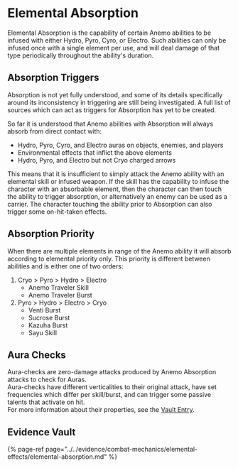 # Elemental Absorption

Elemental Absorption is the capability of certain Anemo abilities to be infused with either Hydro, Pyro, Cyro, or Electro. Such abilities can only be infused once with a single element per use, and will deal damage of that type periodically throughout the ability's duration. 

## Absorption Triggers

Absorption is not yet fully understood, and some of its details specifically around its inconsistency in triggering are still being investigated. A full list of sources which can act as triggers for Absorption has yet to be created. 

So far it is understood that Anemo abilities with Absorption will always absorb from direct contact with:

* Hydro, Pyro, Cyro, and Electro auras on objects, enemies, and players
* Environmental effects that inflict the above elements
* Hydro, Pyro, and Electro but not Cryo charged arrows

This means that it is insufficient to simply attack the Anemo ability with an elemental skill or infused weapon. If the skill has the capability to infuse the character with an absorbable element, then the character can then touch the ability to trigger absorption, or alternatively an enemy can be used as a carrier. The character touching the ability prior to Absorption can also trigger some on-hit-taken effects.

## Absorption Priority

When there are multiple elements in range of the Anemo ability it will absorb according to elemental priority only. This priority is different between abilities and is either one of two orders:

1. Cryo &gt; Pyro &gt; Hydro &gt; Electro
   * Anemo Traveler Skill
   * Anemo Traveler Burst
2. Pyro &gt; Hydro &gt; Electro &gt; Cryo
   * Venti Burst
   * Sucrose Burst
   * Kazuha Burst
   * Sayu Skill

## Aura Checks

Aura-checks are zero-damage attacks produced by Anemo Absorption attacks to check for Auras.  
Aura-checks have different verticalities to their original attack, have set frequencies which differ per skill/burst, and can trigger some passive talents that activate on hit.   
For more information about their properties, see the [Vault Entry](../../evidence/combat-mechanics/elemental-effects/elemental-absorption.md\#aura-check-properties).  

## Evidence Vault

{% page-ref page="../../evidence/combat-mechanics/elemental-effects/elemental-absorption.md" %}
